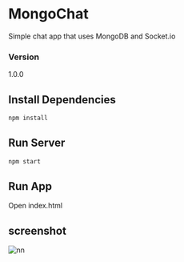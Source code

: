# MongoChat

Simple chat app that uses MongoDB and Socket.io

### Version
1.0.0

## Install Dependencies
```bash
npm install 
```

## Run Server
```bash
npm start
```

## Run App
Open index.html

## screenshot

![nn](https://user-images.githubusercontent.com/12325386/28754291-34f1ccfc-7575-11e7-9cba-25370c742c08.JPG)
